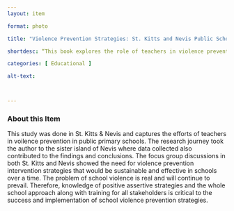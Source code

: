 ```yaml
--- 
layout: item 

format: photo 

title: "Violence Prevention Strategies: St. Kitts and Nevis Public Schools: Violence Prevention: St. Kitts-Nevis"

shortdesc: “This book explores the role of teachers in violence prevention in schools in St. Kitts & Nevis, emphasizing sustainable strategies for a safer educational environment.” 

categories: [ Educational ]

alt-text: 



--- 
```




### About this Item 

This study was done in St. Kitts & Nevis and captures the efforts of teachers in voilence prevention in public primary schools. The research journey took the author to the sister island of Nevis where data collected also contributed to the findings and conclusions. The focus group discussions in both St. Kitts and Nevis showed the need for violence prevention intervention strategies that would be sustainable and effective in schools over a time. The problem of school violence is real and will continue to prevail. Therefore, knowledge of positive assertive strategies and the whole school approach along with training for all stakeholders is critical to the success and implementation of school violence prevention strategies.
